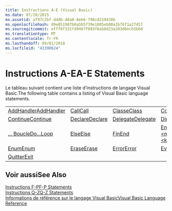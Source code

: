 ```yaml
---
title: Instructions A-E (Visual Basic)
ms.date: 07/20/2015
ms.assetid: af97c2bf-dddb-48a8-8eb6-798cd219430b
ms.openlocfilehash: 89e85198fb0a5b5739e1805eb00a1b76f1a27457
ms.sourcegitcommit: efff8f331fd9467f093f8ab8d23a203d6ecb5b60
ms.translationtype: MT
ms.contentlocale: fr-FR
ms.lasthandoff: 09/01/2018
ms.locfileid: "43390624"
---
```

# <a name="a-e-statements"></a><span data-ttu-id="e9b6b-102">Instructions A-E</span><span class="sxs-lookup"><span data-stu-id="e9b6b-102">A-E Statements</span></span>
<span data-ttu-id="e9b6b-103">Le tableau suivant contient une liste d’instructions de langage Visual Basic.</span><span class="sxs-lookup"><span data-stu-id="e9b6b-103">The following table contains a listing of Visual Basic language statements.</span></span>  
  
|||||  
|---|---|---|---|  
|[<span data-ttu-id="e9b6b-104">AddHandler</span><span class="sxs-lookup"><span data-stu-id="e9b6b-104">AddHandler</span></span>](../../../visual-basic/language-reference/statements/addhandler-statement.md)|[<span data-ttu-id="e9b6b-105">Call</span><span class="sxs-lookup"><span data-stu-id="e9b6b-105">Call</span></span>](../../../visual-basic/language-reference/statements/call-statement.md)|[<span data-ttu-id="e9b6b-106">Classe</span><span class="sxs-lookup"><span data-stu-id="e9b6b-106">Class</span></span>](../../../visual-basic/language-reference/statements/class-statement.md)|[<span data-ttu-id="e9b6b-107">Const</span><span class="sxs-lookup"><span data-stu-id="e9b6b-107">Const</span></span>](../../../visual-basic/language-reference/statements/const-statement.md)|  
|[<span data-ttu-id="e9b6b-108">Continue</span><span class="sxs-lookup"><span data-stu-id="e9b6b-108">Continue</span></span>](../../../visual-basic/language-reference/statements/continue-statement.md)|[<span data-ttu-id="e9b6b-109">Declare</span><span class="sxs-lookup"><span data-stu-id="e9b6b-109">Declare</span></span>](../../../visual-basic/language-reference/statements/declare-statement.md)|[<span data-ttu-id="e9b6b-110">Delegate</span><span class="sxs-lookup"><span data-stu-id="e9b6b-110">Delegate</span></span>](../../../visual-basic/language-reference/statements/delegate-statement.md)|[<span data-ttu-id="e9b6b-111">Dim</span><span class="sxs-lookup"><span data-stu-id="e9b6b-111">Dim</span></span>](../../../visual-basic/language-reference/statements/dim-statement.md)|  
|[<span data-ttu-id="e9b6b-112">... Boucle</span><span class="sxs-lookup"><span data-stu-id="e9b6b-112">Do...Loop</span></span>](../../../visual-basic/language-reference/statements/do-loop-statement.md)|[<span data-ttu-id="e9b6b-113">Else</span><span class="sxs-lookup"><span data-stu-id="e9b6b-113">Else</span></span>](../../../visual-basic/language-reference/statements/else-statement.md)|[<span data-ttu-id="e9b6b-114">Fin</span><span class="sxs-lookup"><span data-stu-id="e9b6b-114">End</span></span>](../../../visual-basic/language-reference/statements/end-statement.md)|[<span data-ttu-id="e9b6b-115">End \<mot clé></span><span class="sxs-lookup"><span data-stu-id="e9b6b-115">End \<keyword></span></span>](../../../visual-basic/language-reference/statements/end-keyword-statement.md)|  
|[<span data-ttu-id="e9b6b-116">Enum</span><span class="sxs-lookup"><span data-stu-id="e9b6b-116">Enum</span></span>](../../../visual-basic/language-reference/statements/enum-statement.md)|[<span data-ttu-id="e9b6b-117">Erase</span><span class="sxs-lookup"><span data-stu-id="e9b6b-117">Erase</span></span>](../../../visual-basic/language-reference/statements/erase-statement.md)|[<span data-ttu-id="e9b6b-118">Error</span><span class="sxs-lookup"><span data-stu-id="e9b6b-118">Error</span></span>](../../../visual-basic/language-reference/statements/error-statement.md)|[<span data-ttu-id="e9b6b-119">Event</span><span class="sxs-lookup"><span data-stu-id="e9b6b-119">Event</span></span>](../../../visual-basic/language-reference/statements/event-statement.md)|  
|[<span data-ttu-id="e9b6b-120">Quitter</span><span class="sxs-lookup"><span data-stu-id="e9b6b-120">Exit</span></span>](../../../visual-basic/language-reference/statements/exit-statement.md)||||  
  
## <a name="see-also"></a><span data-ttu-id="e9b6b-121">Voir aussi</span><span class="sxs-lookup"><span data-stu-id="e9b6b-121">See Also</span></span>  
 [<span data-ttu-id="e9b6b-122">Instructions F-P</span><span class="sxs-lookup"><span data-stu-id="e9b6b-122">F-P Statements</span></span>](../../../visual-basic/language-reference/statements/f-p-statements.md)  
 [<span data-ttu-id="e9b6b-123">Instructions Q-Z</span><span class="sxs-lookup"><span data-stu-id="e9b6b-123">Q-Z Statements</span></span>](../../../visual-basic/language-reference/statements/q-z-statements.md)  
 [<span data-ttu-id="e9b6b-124">Informations de référence sur le langage Visual Basic</span><span class="sxs-lookup"><span data-stu-id="e9b6b-124">Visual Basic Language Reference</span></span>](../../../visual-basic/language-reference/index.md)
